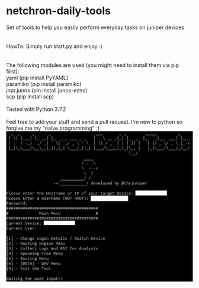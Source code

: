 # netchron-daily-tools
Set of tools to help you easily perform everyday tasks on juniper devices\
\
\
HowTo:
Simply run start.py and enjoy :)
\
\
\
The following modules are used (you might need to install them via pip first):
\
yaml (pip install PyYAML)\
paramiko (pip install paramiko)\
jnpr.junos (pin install junos-eznc)\
scp (pip install scp)\
\
Tested with Python 3.7.2\
\
Feel free to add your stuff and send a pull request. I'm new to python so forgive me my "naive programming" ;)
![alt Preview](https://github.com/JuniperChris929/netchron-daily-tools/blob/master/preview.png?raw=true)
